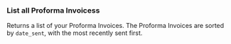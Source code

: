 ### List all Proforma Invoicess

Returns a list of your Proforma Invoices. The Proforma Invoices are sorted by `date_sent`, 
with the most recently sent first.

